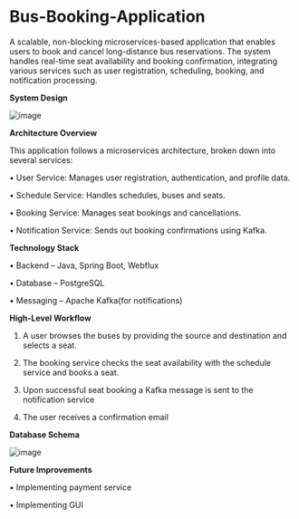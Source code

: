 # Bus-Booking-Application
A scalable, non-blocking microservices-based application that enables users to book and cancel long-distance bus reservations. The system handles real-time seat availability and booking confirmation, integrating various services such as user registration, scheduling, booking, and notification processing.

**System Design**

![image](https://github.com/user-attachments/assets/2e45d194-9df1-40e7-8cf2-26f05be52e69)

**Architecture Overview**

This application follows a microservices architecture, broken down into several services:

•	User Service: Manages user registration, authentication, and profile data.

•	Schedule Service: Handles schedules, buses and seats.

•	Booking Service: Manages seat bookings and cancellations.

•	Notification Service: Sends out booking confirmations using Kafka.


**Technology Stack**

•	Backend – Java, Spring Boot, Webflux

•	Database – PostgreSQL

•	Messaging – Apache Kafka(for notifications)

**High-Level Workflow**

1.	A user browses the buses by providing the source and destination and selects a seat.

2.	The booking service checks the seat availability with the schedule service and books a seat.

3.	Upon successful seat booking a Kafka message is sent to the notification service

4.	The user receives a confirmation email

**Database Schema**

![image](https://github.com/user-attachments/assets/6a4f1146-e27b-4069-86f2-65fafcf38d42)


**Future Improvements**

•	Implementing payment service

•	Implementing GUI
